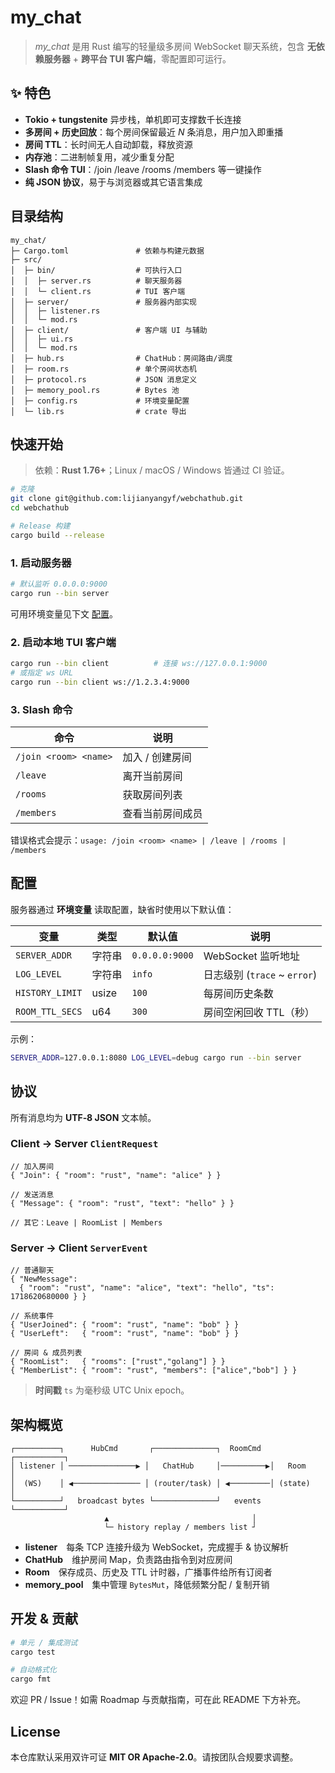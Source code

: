 # my_chat

> _my_chat_ 是用 Rust 编写的轻量级多房间 WebSocket 聊天系统，包含 **无依赖服务器** + **跨平台 TUI 客户端**，零配置即可运行。

## ✨ 特色

- **Tokio + tungstenite** 异步栈，单机即可支撑数千长连接
- **多房间 + 历史回放**：每个房间保留最近 _N_ 条消息，用户加入即重播
- **房间 TTL**：长时间无人自动卸载，释放资源
- **内存池**：二进制帧复用，减少重复分配
- **Slash 命令 TUI**：/join /leave /rooms /members 等一键操作
- **纯 JSON 协议**，易于与浏览器或其它语言集成

## 目录结构

```text
my_chat/
├─ Cargo.toml               # 依赖与构建元数据
├─ src/
│  ├─ bin/                  # 可执行入口
│  │  ├─ server.rs          # 聊天服务器
│  │  └─ client.rs          # TUI 客户端
│  ├─ server/               # 服务器内部实现
│  │  ├─ listener.rs
│  │  └─ mod.rs
│  ├─ client/               # 客户端 UI 与辅助
│  │  ├─ ui.rs
│  │  └─ mod.rs
│  ├─ hub.rs                # ChatHub：房间路由/调度
│  ├─ room.rs               # 单个房间状态机
│  ├─ protocol.rs           # JSON 消息定义
│  ├─ memory_pool.rs        # Bytes 池
│  ├─ config.rs             # 环境变量配置
│  └─ lib.rs                # crate 导出
```

## 快速开始

> 依赖：**Rust 1.76+**；Linux / macOS / Windows 皆通过 CI 验证。

```bash
# 克隆
git clone git@github.com:lijianyangyf/webchathub.git
cd webchathub

# Release 构建
cargo build --release
```

### 1. 启动服务器

```bash
# 默认监听 0.0.0.0:9000
cargo run --bin server
```

可用环境变量见下文 [配置](#配置)。

### 2. 启动本地 TUI 客户端

```bash
cargo run --bin client          # 连接 ws://127.0.0.1:9000
# 或指定 ws URL
cargo run --bin client ws://1.2.3.4:9000
```

### 3. Slash 命令

| 命令 | 说明 |
|------|------|
| `/join <room> <name>` | 加入 / 创建房间 |
| `/leave` | 离开当前房间 |
| `/rooms` | 获取房间列表 |
| `/members` | 查看当前房间成员 |

错误格式会提示：`usage: /join <room> <name> | /leave | /rooms | /members`

## 配置

服务器通过 **环境变量** 读取配置，缺省时使用以下默认值：

| 变量 | 类型 | 默认值 | 说明 |
|------|------|--------|------|
| `SERVER_ADDR` | 字符串 | `0.0.0.0:9000` | WebSocket 监听地址 |
| `LOG_LEVEL`   | 字符串 | `info`         | 日志级别 (`trace` ~ `error`) |
| `HISTORY_LIMIT` | usize | `100`         | 每房间历史条数 |
| `ROOM_TTL_SECS` | u64   | `300`         | 房间空闲回收 TTL（秒） |

示例：

```bash
SERVER_ADDR=127.0.0.1:8080 LOG_LEVEL=debug cargo run --bin server
```

## 协议

所有消息均为 **UTF‑8 JSON** 文本帧。

### Client → Server `ClientRequest`

```jsonc
// 加入房间
{ "Join": { "room": "rust", "name": "alice" } }

// 发送消息
{ "Message": { "room": "rust", "text": "hello" } }

// 其它：Leave | RoomList | Members
```

### Server → Client `ServerEvent`

```jsonc
// 普通聊天
{ "NewMessage":
  { "room": "rust", "name": "alice", "text": "hello", "ts": 1718620680000 } }

// 系统事件
{ "UserJoined": { "room": "rust", "name": "bob" } }
{ "UserLeft":   { "room": "rust", "name": "bob" } }

// 房间 & 成员列表
{ "RoomList":   { "rooms": ["rust","golang"] } }
{ "MemberList": { "room": "rust", "members": ["alice","bob"] } }
```

> **时间戳** `ts` 为毫秒级 UTC Unix epoch。

## 架构概览

```text
┌──────────┐      HubCmd       ┌──────────────┐  RoomCmd  ┌───────────┐
│ listener │ ───────────────▶ │   ChatHub     │──────────▶│   Room    │
│  (WS)    │ ◀─────────────── │ (router/task) │ ◀─────────│ (state)   │
└──────────┘   broadcast bytes └──────────────┘   events   └───────────┘
                     ▲                                │
                     └─ history replay / members list ┘
```

* **listener** 每条 TCP 连接升级为 WebSocket，完成握手 & 协议解析  
* **ChatHub** 维护房间 Map，负责路由指令到对应房间  
* **Room** 保存成员、历史及 TTL 计时器，广播事件给所有订阅者  
* **memory_pool** 集中管理 `BytesMut`，降低频繁分配 / 复制开销  

## 开发 & 贡献

```bash
# 单元 / 集成测试
cargo test

# 自动格式化
cargo fmt
```

欢迎 PR / Issue！如需 Roadmap 与贡献指南，可在此 README 下方补充。

## License

本仓库默认采用双许可证 **MIT OR Apache‑2.0**。请按团队合规要求调整。
